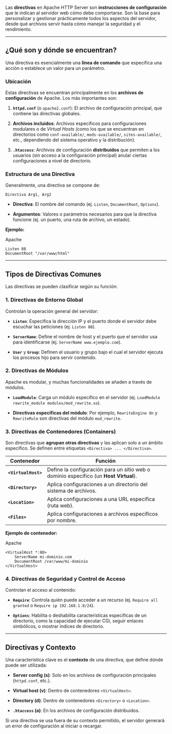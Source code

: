 Las **directivas** en Apache HTTP Server son **instrucciones de configuración** que le indican al servidor web cómo debe comportarse. Son la base para personalizar y gestionar prácticamente todos los aspectos del servidor, desde qué archivos servir hasta cómo manejar la seguridad y el rendimiento.

---

## ¿Qué son y dónde se encuentran?

Una directiva es esencialmente una **línea de comando** que especifica una acción o establece un valor para un parámetro.

### Ubicación

Estas directivas se encuentran principalmente en los **archivos de configuración** de Apache. Los más importantes son:

1. **`httpd.conf`** (o `apache2.conf`): El archivo de configuración principal, que contiene las directivas globales.
    
2. **Archivos incluidos**: Archivos específicos para configuraciones modulares o de _Virtual Hosts_ (como los que se encuentran en directorios como `conf-available/`, `mods-available/`, `sites-available/`, etc., dependiendo del sistema operativo y la distribución).
    
3. **`.htaccess`**: Archivos de configuración **distribuidos** que permiten a los usuarios (sin acceso a la configuración principal) anular ciertas configuraciones a nivel de directorio.
    

### Estructura de una Directiva

Generalmente, una directiva se compone de:

`Directiva Arg1, Arg2`

- **Directiva**: El nombre del comando (ej. `Listen`, `DocumentRoot`, `Options`).
    
- **Argumentos**: Valores o parámetros necesarios para que la directiva funcione (ej. un puerto, una ruta de archivo, un estado).
    

**Ejemplo:**

Apache

```
Listen 80
DocumentRoot "/var/www/html"
```

---

## Tipos de Directivas Comunes

Las directivas se pueden clasificar según su función:

### 1. Directivas de Entorno Global

Controlan la operación general del servidor:

- **`Listen`**: Especifica la dirección IP y el puerto donde el servidor debe escuchar las peticiones (ej. `Listen 80`).
    
- **`ServerName`**: Define el nombre de host y el puerto que el servidor usa para identificarse (ej. `ServerName www.ejemplo.com`).
    
- **`User`** y **`Group`**: Definen el usuario y grupo bajo el cual el servidor ejecuta los procesos hijo para servir contenido.
    

### 2. Directivas de Módulos

Apache es modular, y muchas funcionalidades se añaden a través de módulos.

- **`LoadModule`**: Carga un módulo específico en el servidor (ej. `LoadModule rewrite_module modules/mod_rewrite.so`).
    
- **Directivas específicas del módulo**: Por ejemplo, `RewriteEngine On` y `RewriteRule` son directivas del módulo `mod_rewrite`.
    

### 3. Directivas de Contenedores (Containers)

Son directivas que **agrupan otras directivas** y las aplican solo a un ámbito específico. Se definen entre etiquetas `<Directiva> ... </Directiva>`.

|Contenedor|Función|
|---|---|
|**`<VirtualHost>`**|Define la configuración para un sitio web o dominio específico (un **Host Virtual**).|
|**`<Directory>`**|Aplica configuraciones a un directorio del sistema de archivos.|
|**`<Location>`**|Aplica configuraciones a una URL específica (ruta web).|
|**`<Files>`**|Aplica configuraciones a archivos específicos por nombre.|

**Ejemplo de contenedor:**

Apache

```
<VirtualHost *:80>
    ServerName mi-dominio.com
    DocumentRoot /var/www/mi-dominio
</VirtualHost>
```

### 4. Directivas de Seguridad y Control de Acceso

Controlan el acceso al contenido:

- **`Require`**: Controla quién puede acceder a un recurso (ej. `Require all granted` o `Require ip 192.168.1.0/24`).
    
- **`Options`**: Habilita o deshabilita características específicas de un directorio, como la capacidad de ejecutar CGI, seguir enlaces simbólicos, o mostrar índices de directorio.
    

---

## Directivas y Contexto

Una característica clave es el **contexto** de una directiva, que define dónde puede ser utilizada:

- **Server config (s)**: Solo en los archivos de configuración principales (`httpd.conf`, etc.).
    
- **Virtual host (v)**: Dentro de contenedores `<VirtualHost>`.
    
- **Directory (d)**: Dentro de contenedores `<Directory>` o `<Location>`.
    
- **`.htaccess` (a)**: En los archivos de configuración distribuidos.
    

Si una directiva se usa fuera de su contexto permitido, el servidor generará un error de configuración al iniciar o recargar.